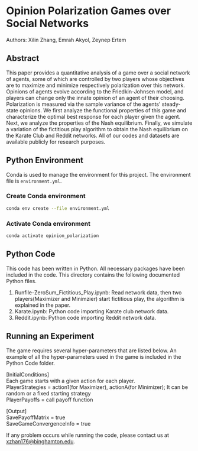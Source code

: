 # Opinion Polarization Games over Social Networks

Authors: Xilin Zhang, Emrah Akyol, Zeynep Ertem

## Abstract

This paper provides a quantitative analysis of a game over a social network of agents, some of which are controlled by two players whose objectives are to maximize and minimize respectively polarization over this network. Opinions of agents evolve according to the Friedkin-Johnsen model, and players can change only the innate opinion of an agent of their choosing. Polarization is measured via the sample variance of the agents' steady-state opinions. We first analyze the functional properties of this game and characterize the optimal best response for each player given the agent. Next, we analyze the properties of the Nash equilibrium. Finally, we simulate a variation of the fictitious play algorithm to obtain the Nash equilibrium on the Karate Club and Reddit networks. All of our codes and datasets are available publicly for research purposes.

## Python Environment

Conda is used to manage the environment for this project. The environment file is `environment.yml`.

### Create Conda environment

```bash
conda env create --file environment.yml
```

### Activate Conda environment

```bash
conda activate opinion_polarization
```

## Python Code

This code has been written in Python. All necessary packages have been included in the code. This directory contains the following documented Python files.

1. Runfile-ZeroSum_Fictitious_Play.ipynb: Read network data, then two players(Maximizer and Minimzier) start fictitious play, the algorithm is explained in the paper.
2. Karate.ipynb: Python code importing Karate club network data.
3. Reddit.ipynb: Python code importing Reddit network data.

## Running an Experiment

The game requires several hyper-parameters that are listed below. An example of all the hyper-parameters used in the game is included in the Python Code folder.

[InitialConditions] <br>
Each game starts with a given action for each player.<br>
PlayerStrategies = action1(for Maximizer), actionA(for Minimizer); It can be random or a fixed starting strategy <br>
PlayerPayoffs = call payoff function <br>

[Output] <br>
SavePayoffMatrix = true <br>
SaveGameConvergenceInfo = true <br>

If any problem occurs while running the code, please contact us at xzhan176@binghamton.edu.
